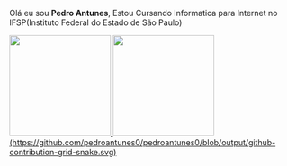 <p> Olá eu sou <b>Pedro Antunes</b>, Estou Cursando Informatica para Internet no IFSP(Instituto Federal do Estado de São Paulo)</p>

<div>
  <a href="https://github.com/pedroantunes0">
  <img height="180em" src="https://github-readme-stats.vercel.app/api?username=pedroantunes0&show_icons=true&theme=synthwave"&include_all_commits=true&count_private=true"/>
  <img height="180em" src="https://github-readme-stats.vercel.app/api/top-langs/?username=pedroantunes0&layout=compact&langs_count=7&theme=synthwave"/>
   (https://github.com/pedroantunes0/pedroantunes0/blob/output/github-contribution-grid-snake.svg)
</div>
